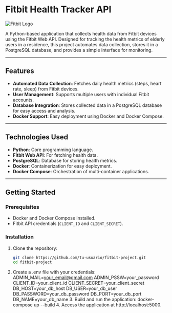 # Fitbit Health Tracker API

![Fitbit Logo]([https://upload.wikimedia.org/wikipedia/commons/8/8e/Fitbit_logo_2016.svg](https://getvectorlogo.com/wp-content/uploads/2022/05/fitbit-vector-logo-2022.png))

A Python-based application that collects health data from Fitbit devices using the Fitbit Web API. Designed for tracking the health metrics of elderly users in a residence, this project automates data collection, stores it in a PostgreSQL database, and provides a simple interface for monitoring.

---

## Features

- **Automated Data Collection**: Fetches daily health metrics (steps, heart rate, sleep) from Fitbit devices.
- **User Management**: Supports multiple users with individual Fitbit accounts.
- **Database Integration**: Stores collected data in a PostgreSQL database for easy access and analysis.
- **Docker Support**: Easy deployment using Docker and Docker Compose.

---

## Technologies Used

- **Python**: Core programming language.
- **Fitbit Web API**: For fetching health data.
- **PostgreSQL**: Database for storing health metrics.
- **Docker**: Containerization for easy deployment.
- **Docker Compose**: Orchestration of multi-container applications.

---

## Getting Started

### Prerequisites

- Docker and Docker Compose installed.
- Fitbit API credentials (`CLIENT_ID` and `CLIENT_SECRET`).

### Installation

1. Clone the repository:
   ```bash
   git clone https://github.com/tu-usuario/fitbit-project.git
   cd fitbit-project
2. Create a .env file with your credentials:
        ADMIN_MAIL=your_email@gmail.com
        ADMIN_PSSW=your_password
        CLIENT_ID=your_client_id
        CLIENT_SECRET=your_client_secret
        DB_HOST=your_db_host
        DB_USER=your_db_user
        DB_PASSWORD=your_db_password
        DB_PORT=your_db_port
        DB_NAME=your_db_name
   3. Build and run the application:
      docker-compose up --build
   4. Access the application at http://localhost:5000.
